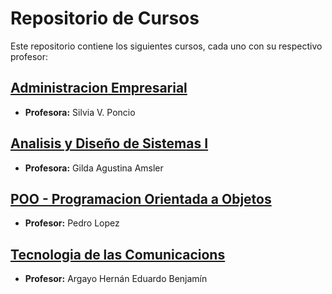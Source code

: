 # Repositorio de Cursos

Este repositorio contiene los siguientes cursos, cada uno con su respectivo profesor:

## [Administracion Empresarial](https://github.com/CodingDiego/UAI/tree/main/Administracion%20Empresarial)

- **Profesora:** Silvia V. Poncio

## [Analisis y Diseño de Sistemas I](https://github.com/CodingDiego/UAI/tree/main/Analisis%20y%20Dise%C3%B1o%20de%20Sistemas%20I)

- **Profesora:** Gilda Agustina Amsler

## [POO - Programacion Orientada a Objetos](https://github.com/CodingDiego/UAI/tree/main/POO)

- **Profesor:** Pedro Lopez

## [Tecnologia de las Comunicacions](https://github.com/CodingDiego/UAI/tree/main/Tecnologia%20de%20las%20Comunicaciones)

-  **Profesor:** Argayo Hernán Eduardo Benjamín
